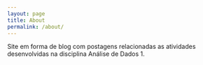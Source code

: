 ```yaml
---
layout: page
title: About
permalink: /about/
---
```


Site em forma de blog com postagens relacionadas as atividades desenvolvidas na disciplina Análise de Dados 1.
